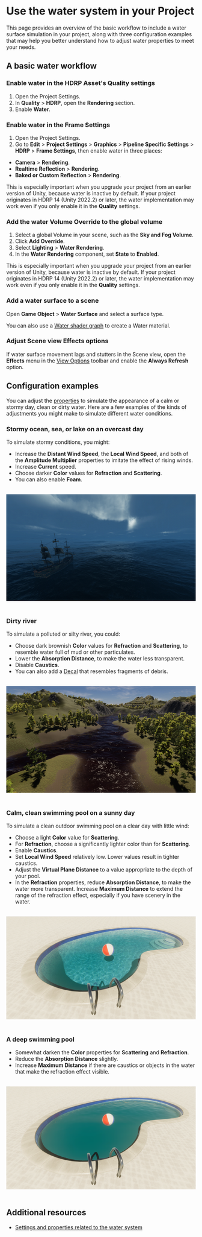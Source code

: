 
# Use the water system in your Project

This page provides an overview of the basic workflow to include a water surface simulation in your project, along with three configuration examples that may help you better understand how to adjust water properties to meet your needs.

## A basic water workflow

### Enable water in the HDRP Asset's Quality settings
1. Open the Project Settings.
2. In **Quality** > **HDRP**, open the **Rendering** section.
3. Enable **Water**. 

### Enable water in the Frame Settings
1. Open the Project Settings.
2. Go to **Edit** > **Project Settings** > **Graphics** > **Pipeline Specific Settings** > **HDRP** > **Frame Settings**, then enable water in three places:
* **Camera** > **Rendering**.
* **Realtime Reflection** > **Rendering**.
* **Baked or Custom Reflection** > **Rendering**.

This is especially important when you upgrade your project from an earlier version of Unity, because water is inactive by default. If your project originates in HDRP 14 (Unity 2022.2)  or later, the water implementation may work even if you only enable it in the **Quality** settings.

### Add the water Volume Override to the global volume

1. Select a global Volume in your scene, such as the **Sky and Fog Volume**.
2. Click **Add Override**.
3. Select **Lighting** > **Water Rendering**.
4. In the **Water Rendering** component, set **State** to **Enabled**.

This is especially important when you upgrade your project from an earlier version of Unity, because water is inactive by default. If your project originates in HDRP 14 (Unity 2022.2) or later, the water implementation may work even if you only enable it in the **Quality** settings.


### Add a water surface to a scene

Open **Game Object** > **Water Surface** and select a surface type.

You can also use a [Water shader graph](settings-and-properties-related-to-the-water-system.md) to create a Water material.

### Adjust Scene view Effects options
If water surface movement lags and stutters in the Scene view, open the <b>Effects</b> menu in the [View Options](https://docs.unity3d.com/2023.1/Documentation/Manual/ViewModes.html) toolbar and enable the **Always Refresh** option.

## Configuration examples
You can adjust the <a href="settings-and-properties-related-to-the-water-system.md">properties</a> to simulate the appearance of a calm or stormy day, clean or dirty water. Here are a few examples of the kinds of adjustments you might make to simulate different water conditions.
<br/>

### Stormy ocean, sea, or lake on an overcast day
To simulate stormy conditions, you might:
* Increase the **Distant Wind Speed**,  the **Local Wind Speed**, and both of the **Amplitude Multiplier** properties to imitate the effect of rising winds.
* Increase **Current** speed.
* Choose darker **Color** values for **Refraction** and **Scattering**.
* You can also enable **Foam**.

<br/>
<img src="Images/watersystem-StormySea.png">
<br/>
<br/>

### Dirty river
To simulate a polluted or silty river, you could:
* Choose dark brownish **Color** values for **Refraction** and **Scattering**, to resemble water full of mud or other particulates.
* Lower the **Absorption Distance**, to make the water less transparent.
* Disable **Caustics**.
* You can also add a [Decal](decals.md) that resembles fragments of debris.

<br/>
<img src="Images/watersystem-PollutedRiver.png">
<br/>
<br/>

### Calm, clean swimming pool on a sunny day
To simulate a clean outdoor swimming pool on a clear day with little wind:
* Choose a light **Color** value for **Scattering**.
* For **Refraction**, choose a significantly lighter color than for **Scattering**.
* Enable **Caustics**.
* Set **Local Wind Speed** relatively low. Lower values result in tighter caustics.
* Adjust the **Virtual Plane Distance** to a value appropriate to the depth of your pool.
* In the **Refraction** properties, reduce **Absorption Distance**, to make the water more transparent. Increase **Maximum Distance** to extend the range of the refraction effect, especially if you have scenery in the water.

<br/>
<img src="Images/watersystem-shallowpoolsunny.png">
<br/>
<br/>

### A deep swimming pool
* Somewhat darken the **Color** properties for **Scattering** and **Refraction**.
* Reduce the **Absorption Distance** slightly.
* Increase **Maximum Distance** if there are caustics or objects in the water that make the refraction effect visible.

<br/>
<img src="Images/watersystem-deeppoolsunny.png">
<br/>
<br/>


## Additional resources
* <a href="settings-and-properties-related-to-the-water-system.md">Settings and properties related to the water system</a>
